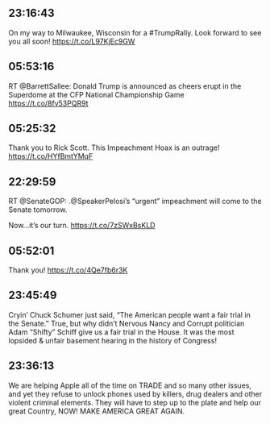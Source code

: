 ## 23:16:43
On my way to Milwaukee, Wisconsin for a #TrumpRally. Look forward to see you all soon! https://t.co/L97KjEc9GW
## 05:53:16
RT @BarrettSallee: Donald Trump is announced as cheers erupt in the Superdome at the CFP National Championship Game https://t.co/8fv53PQR9t
## 05:25:32
Thank you to Rick Scott. This Impeachment Hoax is an outrage! https://t.co/HYfBmtYMqF
## 22:29:59
RT @SenateGOP: .@SpeakerPelosi’s “urgent” impeachment will come to the Senate tomorrow. 
 
Now…it’s our turn. https://t.co/7zSWxBsKLD
## 05:52:01
Thank you! https://t.co/4Qe7fb6r3K
## 23:45:49
Cryin’ Chuck Schumer just said, “The American people want a fair trial in the Senate.” True, but why didn’t Nervous Nancy and Corrupt politician Adam “Shifty” Schiff give us a fair trial in the House. It was the most lopsided &amp; unfair basement hearing in the history of Congress!
## 23:36:13
We are helping Apple all of the time on TRADE and so many other issues, and yet they refuse to unlock phones used by killers, drug dealers  and other violent criminal elements. They will have to step up to the plate and help our great Country, NOW! MAKE AMERICA GREAT AGAIN.
